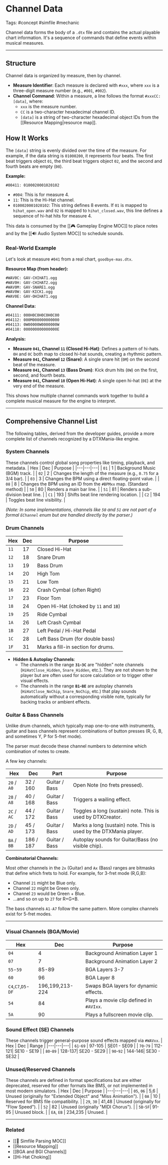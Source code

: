 # Channel Data

Tags: #concept #simfile #mechanic

Channel data forms the body of a `.dtx` file and contains the actual playable chart information. It's a sequence of commands that define events within musical measures.

---

## Structure

Channel data is organized by measure, then by channel.

*   **Measure Identifier**: Each measure is declared with `#xxx`, where `xxx` is a three-digit measure number (e.g., `#001`, `#002`).
*   **Channel Command**: Within a measure, a line follows the format `#xxxCC: [data]`, where:
    *   `xxx` is the measure number.
    *   `CC` is a two-character hexadecimal channel ID.
    *   `[data]` is a string of two-character hexadecimal object IDs from the [[Resource Mapping|resource map]].

## How It Works

The `[data]` string is evenly divided over the time of the measure. For example, if the data string is `01000200`, it represents four beats. The first beat triggers object `01`, the third beat triggers object `02`, and the second and fourth beats are empty (`00`).

**Example:**

```
#00411: 0100020001020102
```

*   `#004`: This is for measure 4.
*   `11`: This is the Hi-Hat channel.
*   `0100020001020102`: This string defines 8 events. If `01` is mapped to `hihat_open.wav` and `02` is mapped to `hihat_closed.wav`, this line defines a sequence of hi-hat hits for measure 4.

This data is consumed by the [[🎮 Gameplay Engine MOC]] to place notes and by the [[🔊 Audio System MOC]] to schedule sounds.

### Real-World Example

Let's look at measure `#041` from a real chart, `goodbye-mas.dtx`.

**Resource Map (from header):**
```dtx
#WAV0C: GAV-CHIHAT1.ogg
#WAV0H: GAV-CHIHAT2.ogg
#WAV0M: GAV-SNARE1.ogg
#WAV0W: GAV-KICK1.ogg
#WAV0E: GAV-OHIHAT1.ogg
```

**Channel Data:**
```dtx
#04111: 000H0C0H0C0H0C00
#04112: 000M000000000000
#04113: 0W00000W0000000W
#04118: 000000000000000E
```

**Analysis:**
*   **Measure `041`, Channel `11` (Closed Hi-Hat)**: Defines a pattern of hi-hats. `0H` and `0C` both map to closed hi-hat sounds, creating a rhythmic pattern.
*   **Measure `041`, Channel `12` (Snare)**: A single snare hit (`0M`) on the second beat of the measure.
*   **Measure `041`, Channel `13` (Bass Drum)**: Kick drum hits (`0W`) on the first, second, and fourth beats.
*   **Measure `041`, Channel `18` (Open Hi-Hat)**: A single open hi-hat (`0E`) at the very end of the measure.

This shows how multiple channel commands work together to build a complete musical measure for the engine to interpret.

---

## Comprehensive Channel List

The following tables, derived from the developer guides, provide a more complete list of channels recognized by a DTXMania-like engine.

### System Channels
These channels control global song properties like timing, playback, and metadata.
| Hex | Dec | Purpose |
|---|---|---|
| `01` | 1 | Background Music (BGM) track. |
| `02` | 2 | Changes the length of the measure (e.g., `0.75` for a 3/4 bar). |
| `03` | 3 | Changes the BPM using a direct floating-point value. |
| `08` | 8 | Changes the BPM using an ID from the `#BPMxx` map. (Standard method) |
| `50` | 80 | Renders a main bar line. |
| `51` | 81 | Renders a sub-division beat line. |
| `C1` | 193 | Shifts beat line rendering location. |
| `C2` | 194 | Toggles beat line visibility. |

*(Note: In some implementations, channels like `50` and `51` are not part of a formal `EChannel` enum but are handled directly by the parser.)*

### Drum Channels
| Hex | Dec | Purpose |
|---|---|---|
| `11` | 17 | Closed Hi-Hat |
| `12` | 18 | Snare Drum |
| `13` | 19 | Bass Drum |
| `14` | 20 | High Tom |
| `15` | 21 | Low Tom |
| `16` | 22 | Crash Cymbal (often Right) |
| `17` | 23 | Floor Tom |
| `18` | 24 | Open Hi-Hat (choked by `11` and `1B`) |
| `19` | 25 | Ride Cymbal |
| `1A` | 26 | Left Crash Cymbal |
| `1B` | 27 | Left Pedal / Hi-Hat Pedal |
| `1C` | 28 | Left Bass Drum (for double bass) |
| `1F` | 31 | Marks a fill-in section for drums. |

*   **Hidden & Autoplay Channels**: 
    *   The channels in the range **`31`-`3C`** are "hidden" note channels (`HiHatClose_Hidden`, `Snare_Hidden`, etc.). They are not shown to the player but are often used for score calculation or to trigger other visual effects.
    *   The channels in the range **`B1`-`BE`** are autoplay channels (`HiHatClose_NoChip`, `Snare_NoChip`, etc.) that play sounds automatically without a corresponding visible note, typically for backing tracks or ambient effects.

### Guitar & Bass Channels

Unlike drum channels, which typically map one-to-one with instruments, guitar and bass channels represent combinations of button presses (R, G, B, and sometimes Y, P for 5-fret mode).

The parser must decode these channel numbers to determine which combination of notes to create.

A few key channels:

| Hex | Dec | Part | Purpose |
|---|---|---|---|
| `20` / `A0` | 32 / 160 | Guitar / Bass | Open Note (no frets pressed). |
| `28` / `A8` | 40 / 168 | Guitar / Bass | Triggers a wailing effect. |
| `2C` / `AC`| 44 / 172 | Guitar / Bass | Toggles a long (sustain) note. This is used by DTXCreator. |
| `2D` / `AD`| 45 / 173 | Guitar / Bass | Marks a long (sustain) note. This is used by the DTXMania player. |
| `BA` / `BB` | 186 / 187 | Guitar / Bass | Autoplay sounds for Guitar/Bass (no visible chip). |

**Combinatorial Channels:**

Most other channels in the `2x` (Guitar) and `Ax` (Bass) ranges are bitmasks that define which frets to hold. For example, for 3-fret mode (R,G,B):
*   Channel `21` might be Blue only.
*   Channel `22` might be Green only.
*   Channel `23` would be Green + Blue.
*   ...and so on up to `27` for R+G+B.

The bass channels `A1-A7` follow the same pattern. More complex channels exist for 5-fret modes.

---

### Visual Channels (BGA/Movie)
| Hex | Dec | Purpose |
|---|---|---|
| `04` | 4 | Background Animation Layer 1 |
| `07` | 7 | Background Animation Layer 2 |
| `55`-`59` | 85-89 | BGA Layers 3-7 |
| `60` | 96 | BGA Layer 8 |
| `C4`,`C7`,`D5`-`DF` | 196,199,213-224 | Swaps BGA layers for dynamic effects. |
| `54` | 84 | Plays a movie clip defined in `#AVIxx`. |
| `5A` | 90 | Plays a fullscreen movie clip. |

### Sound Effect (SE) Channels
These channels trigger general-purpose sound effects mapped via `#WAVxx`.
| Hex | Dec | Range |
|---|---|---|
| `61`-`69` | 97-105 | SE01 - SE09 |
| `70`-`79` | 112-121| SE10 - SE19 |
| `80`-`89` | 128-137| SE20 - SE29 |
| `90`-`92` | 144-146| SE30 - SE32 |

### Unused/Reserved Channels
These channels are defined in format specifications but are either deprecated, reserved for other formats like BMS, or not implemented in most modern simulators.
| Hex | Dec | Purpose |
|---|---|---|
| `05`, `06` | 5,6 | Unused (originally for "Extended Object" and "Miss Animation"). |
| `0A` | 10 | Reserved for BMS file compatibility. |
| `29`, `30` | 41,48 | Unused (originally for "Flow Speed"). |
| `52` | 82 | Unused (originally "MIDI Chorus"). |
| `5B`-`5F`| 91-95 | Unused block. |
| `EA`, `EB` | 234,235 | Unused. |

---

### Related

*   [[🎵 Simfile Parsing MOC]]
*   [[Resource Mapping]]
*   [[BGA and BGI Channels]]
*   [[Hi-Hat Choking]]
